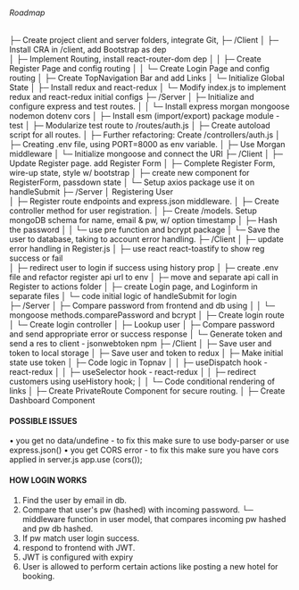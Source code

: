 ###### Roadmap
  ├─ Create project client and server folders, integrate Git, 
  ├─ /Client
  │    ├─ Install CRA in /client, add Bootstrap as dep     
  │    ├─ Implement Routing, install react-router-dom dep
  │    │    ├─ Create Register Page and config routing
  │    │    └─ Create Login Page and config routing
  │    ├─ Create TopNavigation Bar and add Links
  │    └─ Initialize Global State
  │         ├─ Install redux and react-redux
  │         └─ Modify index.js to implement redux and react-redux initial configs
  ├─ /Server
  │    ├─ Initialize and configure express and test routes.
  │    │     └─ Install express morgan mongoose nodemon dotenv cors
  │    ├─ Install esm (import/export) package module - test
  │    ├─ Modularize test route to /routes/auth.js
  │    ├─ Create autoload script for all routes.
  │    ├─ Further refactoring: Create /controllers/auth.js
  │    ├─ Creating .env file, using PORT=8000 as env variable.
  │    ├─ Use Morgan middleware
  │    └─ Initialize mongoose and connect the URI
  ├─ /Client
  │    ├─ Update Register page. add Register Form
  │    ├─ Complete Register Form, wire-up state, style w/ bootstrap
  │    ├─ create new component for RegisterForm, passdown state
  │    └─ Setup axios package use it on handleSubmit
  ├─ /Server
  │    Registering User    
  │    ├─ Register route endpoints and express.json middleware.
  │    ├─ Create controller method for user registration.
  │    ├─ Create /models. Setup mongoDB schema for name, email & pw, w/ option timestamp
  │    ├─ Hash the password
  │    │    └─ use pre function and bcrypt package
  │    └─ Save the user to database, taking to account error handling.
  ├─ /Client
  │    ├─ update error handling in Register.js
  │    ├─ use react react-toastify to show reg success or fail        
  │    ├─ redirect user to login if success using history prop
  │    ├─ create .env file and refactor register api url to env
  │    ├─ move and separate api call in Register to actions folder
  │    ├─ create Login page, and Loginform in separate files
  │    └─ code initial logic of handleSubmit for login  
  ├─ /Server
  │    ├─ Compare password from frontend and db using 
  │    │     └─ mongoose methods.comparePassword and bcrypt
  │    ├─ Create login route 
  │    └─ Create login controller
  │         ├─ Lookup user
  │         ├─ Compare password and send appropriate error or success response
  │         └─ Generate token and send a res to client - jsonwebtoken npm
  ├─ /Client 
  │    ├─ Save user and token to local storage
  │    ├─ Save user and token to redux
  │    ├─ Make initial state use token
  │    ├─ Code logic in Topnav
  │    │     ├─ useDispatch hook - react-redux
  │    │     ├─ useSelector hook - react-redux
  │    │     ├─ redirect customers using useHistory hook;
  │    │     └─ Code conditional rendering of links
  │    ├─ Create PrivateRoute Component for secure routing.
  │    ├─ Create Dashboard Component


#### POSSIBLE ISSUES
• you get no data/undefine - to fix this make sure to use body-parser or use express.json()
• you get CORS error - to fix this make sure you have cors applied in server.js app.use
(cors());

#### HOW LOGIN WORKS
1. Find the user by email in db.
2. Compare that user's pw (hashed) with incoming password.
      └─ middleware function in user model, that compares incoming pw hashed and pw db hashed.
3. If pw match user login success.
4. respond to frontend with JWT.
5. JWT is configured with expiry
6. User is allowed to perform certain actions like posting a new hotel for booking.

